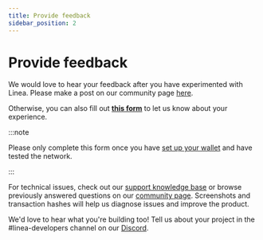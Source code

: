 ```yaml
---
title: Provide feedback
sidebar_position: 2
---
```


# Provide feedback

We would love to hear your feedback after you have experimented with Linea. Please make a post on our community page [here](https://community.linea.build/c/feedback).

Otherwise, you can also fill out [**this form**](https://forms.gle/qR5SxqitPnQKFQmm7) to let us know about your experience.

:::note

Please only complete this form once you have [set up your wallet](../use-linea/set-up-your-wallet.mdx) and have tested the network.

:::

For technical issues, check out our [support knowledge base](https://support.linea.build/) or browse previously answered questions on our [community page](https://community.linea.build/). Screenshots and transaction hashes will help us diagnose issues and improve the product.

We'd love to hear what you're building too! Tell us about your project in the #linea-developers channel on our [Discord](https://discord.com/invite/consensys).

